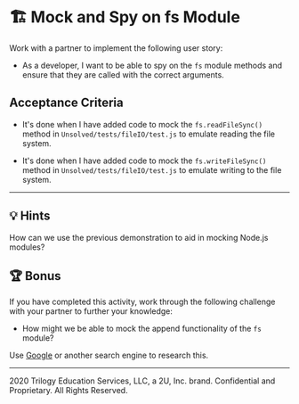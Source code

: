 # 🏗️ Mock and Spy on fs Module

Work with a partner to implement the following user story:

* As a developer, I want to be able to spy on the `fs` module methods and ensure that they are called with the correct arguments.

## Acceptance Criteria

* It's done when I have added code to mock the `fs.readFileSync()` method in `Unsolved/tests/fileIO/test.js` to emulate reading the file system.

* It's done when I have added code to mock the `fs.writeFileSync()` method in `Unsolved/tests/fileIO/test.js` to emulate writing to the file system.

---

## 💡 Hints

How can we use the previous demonstration to aid in mocking Node.js modules?

## 🏆 Bonus

If you have completed this activity, work through the following challenge with your partner to further your knowledge:

* How might we be able to mock the append functionality of the `fs` module?

Use [Google](https://www.google.com) or another search engine to research this.

---
2020 Trilogy Education Services, LLC, a 2U, Inc. brand. Confidential and Proprietary. All Rights Reserved.